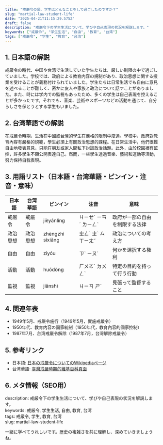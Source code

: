 ```yaml
---
title: "戒厳令の頃、学生はどんなことをして過ごしたのですか？"
slug: "martial-law-student-life"
date: "2025-04-21T11:15:29.575Z"
draft: false
description: "戒厳令下の学生生活について、学びや自己表現の状況を解説します。"
keywords: ["戒厳令", "学生生活", "自由", "教育", "台湾"]
tags: ["戒厳令", "学生", "教育", "台湾"]
---
```


## 1. 日本語の解説  
戒厳令の時代、中国や台湾で生活していた学生たちは、厳しい制限の中で過ごしていました。学校では、政府による教育内容の規制があり、政治思想に関する授業を受けることが義務付けられていました。学生たちは日常生活でも自由に意見を述べることが難しく、密かに友人や家族と政治について話すことがありました。また、時には学内での監視もあったため、多くの学生は自己表現を控えることが多かったです。それでも、音楽、芸術やスポーツなどの活動を通じて、自分らしさを保とうとする学生もいました。

## 2. 台湾華語での解説  
在戒嚴令時期，生活在中國或台灣的學生在嚴格的限制中度過。學校中，政府對教育內容有嚴格的規範，學生必須上有關政治思想的課程。在日常生活中，他們很難自由地發表意見，只能在朋友或家人間私下討論政治話題。此外，由於校園裡有監控，許多學生不願公開表達自己。然而，一些學生透過音樂、藝術和運動等活動，努力保持自我表現。

## 3. 用語リスト（日本語・台湾華語・ピンイン・注音・意味）  
| 日本語    | 台湾華語    | ピンイン   | 注音        | 意味                        |
|-----------|-------------|------------|-------------|-----------------------------|
| 戒厳令    | 戒嚴令      | jièyánlìng | ㄐㄧㄝˋ ㄧㄢˊ ㄌㄧㄥˋ | 政府が一部の自由を制限する法律|
| 政治思想  | 政治思想    | zhèngzhì sīxiǎng | ㄓㄥˋ ㄓˋ ㄙ ㄒㄧㄤˇ | 政治についての考え方          |
| 自由      | 自由        | zìyóu      | ㄗˋ ㄧㄡˊ    | 何かを選択する権利          |
| 活動      | 活動        | huódòng    | ㄏㄨㄛˊ ㄉㄨㄥˋ | 特定の目的を持って行う行動  |
| 監視      | 監視        | jiānshì    | ㄐㄧㄢ ㄕˋ  | 見張って監督すること         |

## 4. 関連年表  
- 1949年5月、戒厳令施行（1949年5月，實施戒嚴令）  
- 1950年代、教育内容の国家統制（1950年代，教育內容的國家控制）  
- 1987年7月、台湾戒厳令解除（1987年7月，台灣解除戒嚴令）  

## 5. 参考リンク  
- 日本語: [日本の戒厳令についてのWikipediaページ](https://ja.wikipedia.org/wiki/%E6%88%92%E5%8E%B3%E4%BB%A4)
- 台湾華語: [臺灣戒嚴時期的維基百科頁面](https://zh.wikipedia.org/wiki/%E6%88%B0%E6%99%82%E7%B7%A8%E5%88%B6)

## 6. メタ情報（SEO用）  
description: 戒厳令下の学生生活について、学びや自己表現の状況を解説します。  
keywords: 戒厳令, 学生生活, 自由, 教育, 台湾  
tags: 戒厳令, 学生, 教育, 台湾  
slug: martial-law-student-life

一緒に学べてうれしいです。歴史の複雑さを共に理解し、深めていきましょうね。